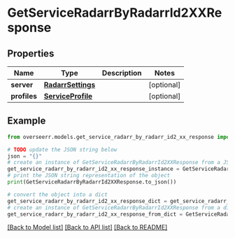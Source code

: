 # GetServiceRadarrByRadarrId2XXResponse


## Properties

Name | Type | Description | Notes
------------ | ------------- | ------------- | -------------
**server** | [**RadarrSettings**](RadarrSettings.md) |  | [optional] 
**profiles** | [**ServiceProfile**](ServiceProfile.md) |  | [optional] 

## Example

```python
from overseerr.models.get_service_radarr_by_radarr_id2_xx_response import GetServiceRadarrByRadarrId2XXResponse

# TODO update the JSON string below
json = "{}"
# create an instance of GetServiceRadarrByRadarrId2XXResponse from a JSON string
get_service_radarr_by_radarr_id2_xx_response_instance = GetServiceRadarrByRadarrId2XXResponse.from_json(json)
# print the JSON string representation of the object
print(GetServiceRadarrByRadarrId2XXResponse.to_json())

# convert the object into a dict
get_service_radarr_by_radarr_id2_xx_response_dict = get_service_radarr_by_radarr_id2_xx_response_instance.to_dict()
# create an instance of GetServiceRadarrByRadarrId2XXResponse from a dict
get_service_radarr_by_radarr_id2_xx_response_from_dict = GetServiceRadarrByRadarrId2XXResponse.from_dict(get_service_radarr_by_radarr_id2_xx_response_dict)
```
[[Back to Model list]](../README.md#documentation-for-models) [[Back to API list]](../README.md#documentation-for-api-endpoints) [[Back to README]](../README.md)


